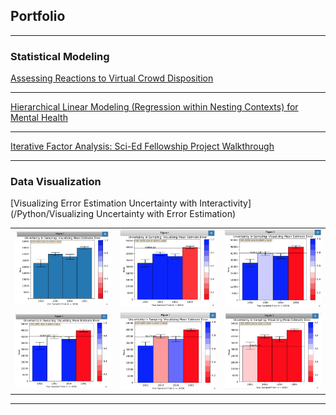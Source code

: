 ## Portfolio

---

### Statistical Modeling

[Assessing Reactions to Virtual Crowd Disposition](/R/Mobs_Project/Virtual_Mobs_Human_Reactions.pdf)

---

[Hierarchical Linear Modeling (Regression within Nesting Contexts) for Mental Health](/HLM/Multilevel_Modeling_Mental_Health.pdf)

---

[Iterative Factor Analysis: Sci-Ed Fellowship Project Walkthrough](/R/SciEd&#32Innovators&#32Fellowship)

---

### Data Visualization

[Visualizing Error Estimation Uncertainty with Interactivity](/Python/Visualizing Uncertainty with Error Estimation)

| | | |
|:-------------------------:|:-------------------------:|:-------------------------:|
|<img width="1604" alt="screen shot 2017-08-07 at 12 18 15 pm" src="images/1.png?raw=true">  |  <img width="1604" alt="screen shot 2017-08-07 at 12 18 15 pm" src="images/2.png?raw=true">|<img width="1604" alt="screen shot 2017-08-07 at 12 18 15 pm" src="images/3.png?raw=true">|
|<img width="1604" alt="screen shot 2017-08-07 at 12 18 15 pm" src="images/4.png?raw=true">  |  <img width="1604" alt="screen shot 2017-08-07 at 12 18 15 pm" src="images/5.png?raw=true">|<img width="1604" alt="screen shot 2017-08-07 at 12 18 15 pm" src="images/6.png?raw=true">|

---


